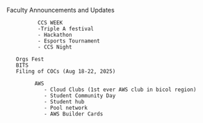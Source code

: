 Faculty Announcements and Updates

              CCS WEEK
              -Triple A festival
              - Hackathon
              - Esports Tournament 
              - CCS Night

       Orgs Fest
       BITS
       Filing of COCs (Aug 18-22, 2025)

             AWS 
                - Cloud Clubs (1st ever AWS club in bicol region)
                - Student Community Day
                - Student hub
                - Pool network 
                - AWS Builder Cards
